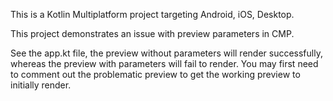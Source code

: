 This is a Kotlin Multiplatform project targeting Android, iOS, Desktop.

This project demonstrates an issue with preview parameters in CMP.

See the app.kt file, the preview without parameters will render successfully, whereas the preview with parameters will
fail to render. You may first need to comment out the problematic preview to get the working 
preview to initially render.
